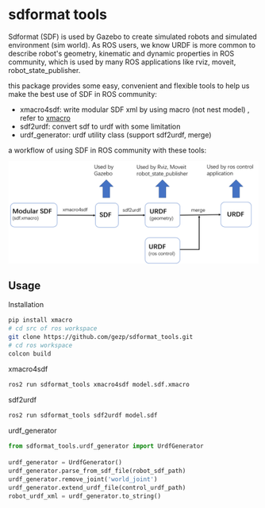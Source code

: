 # sdformat tools

Sdformat (SDF) is used by Gazebo to create simulated robots and simulated environment (sim world). As ROS users, we know URDF is more common to describe robot's geometry, kinematic and dynamic properties in ROS community, which is used by many ROS applications like rviz, moveit, robot_state_publisher.

this package provides some easy, convenient and flexible tools to help us make the best use of SDF in ROS community:

* xmacro4sdf: write modular SDF xml by using macro  (not nest model) , refer to [xmacro](https://github.com/gezp/xmacro)
* sdf2urdf: convert sdf to urdf with some limitation
* urdf_generator: urdf utility class (support sdf2urdf, merge)

a workflow of using SDF in ROS community with these tools:

![](workflow.png)



## Usage

Installation

```bash
pip install xmacro
# cd src of ros workspace
git clone https://github.com/gezp/sdformat_tools.git
# cd ros workspace
colcon build
```

xmacro4sdf

```bash
ros2 run sdformat_tools xmacro4sdf model.sdf.xmacro
```

sdf2urdf

```bash
ros2 run sdformat_tools sdf2urdf model.sdf
```

urdf_generator

```python
from sdformat_tools.urdf_generator import UrdfGenerator

urdf_generator = UrdfGenerator()
urdf_generator.parse_from_sdf_file(robot_sdf_path)
urdf_generator.remove_joint('world_joint')
urdf_generator.extend_urdf_file(control_urdf_path)
robot_urdf_xml = urdf_generator.to_string()
```
